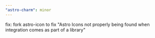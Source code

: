 ```yaml
---
"astro-charm": minor
---
```


fix: fork astro-icon to fix "Astro Icons not properly being found when integration comes as part of a library"
